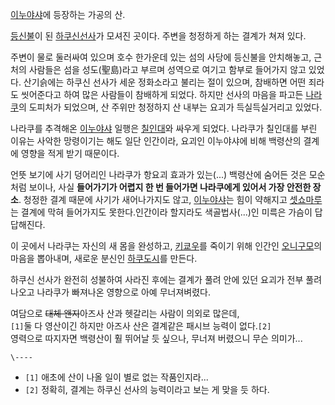 [이누야샤](%EC%9D%B4%EB%88%84%EC%95%BC%EC%83%A4.md)에 등장하는 가공의 산.

[등신불](%EB%93%B1%EC%8B%A0%EB%B6%88.md)이 된 [하쿠신선사](%ED%95%98%EC%BF%A0%EC%8B%A0%20%EC%84%A0%EC%82%AC.md)가 모셔진 곳이다. 주변을 청정하게
하는 결계가 쳐져 있다.

주변이 물로 둘러싸여 있으며 호수 한가운데 있는 섬의 사당에 등신불을 안치해놓고, 근처의 사람들은 섬을 성도(聖島)라고 부르며 성역으로
여기고 함부로 들어가지 않고 있었다. 산기슭에는 하쿠신 선사가 세운 정화소라고 불리는 절이 있으며, 참배하면 어떤 죄라도 씻어준다고 하여
많은 사람들이 참배하게 되었다. 하지만 선사의 마음을 파고든 [나라쿠](%EB%82%98%EB%9D%BC%EC%BF%A0.md)의
도피처가 되었으며, 산 주위만 청정하지 산 내부는 요괴가 득실득실거리고 있었다.

나라쿠를 추격해온 [이누야샤](%EC%9D%B4%EB%88%84%EC%95%BC%EC%83%A4.md) 일행은
[칠인대](%EC%B9%A0%EC%9D%B8%EB%8C%80.md)와 싸우게 되었다. 나라쿠가 칠인대를 부린 이유는 사악한 망령이기는
해도 일단 인간이라, 요괴인 이누야샤에 비해 백령산의 결계에 영향을 적게 받기 때문이다.

언뜻 보기에 사기 덩어리인 나라쿠가 항요괴 효과가 있는(...) 백령산에 숨어든 것은 모순처럼 보이나, 사실 **들어가기가 어렵지 한 번
들어가면 나라쿠에게 있어서 가장 안전한 장소**. 청정한 결계 때문에 사기가 새어나가지도 않고,
[이누야샤](%EC%9D%B4%EB%88%84%EC%95%BC%EC%83%A4.md)는 힘이 약해지고
[셋쇼마루](%EC%85%8B%EC%87%BC%EB%A7%88%EB%A3%A8.md)는 결계에 막혀 들어가지도 못한다.인간이라 할지라도
색골법사(...)인 미륵은 가슴이 답답해진다.

이 곳에서 나라쿠는 자신의 새 몸을 완성하고, [키쿄우](%ED%82%A4%EC%BF%84%EC%9A%B0.md)를 죽이기 위해 인간인
[오니구모](%EC%98%A4%EB%8B%88%EA%B5%AC%EB%AA%A8.md)의 마음을 뽑아내며, 새로운 분신인
[하쿠도시](%ED%95%98%EC%BF%A0%EB%8F%84%EC%8B%9C.md)를 만든다.

하쿠신 선사가 완전히 성불하여 사라진 후에는 결계가 풀려 안에 있던 요괴가 전부 풀려나오고 나라쿠가 빠져나온 영향으로 아예 무너져벼렸다.

여담으로 <del>대체 왠지</del>아즈사 산과 헷갈리는 사람이 의외로 많은데,  
`[1]`둘 다 영산이긴 하지만 아즈사 산은 결계같은 패시브 능력이 없다.`[2]`  
영력으로 따지자면 백령산이 훨 뛰어날 듯 싶으나, 무너져 버렸으니 무슨 의미가...

`\----`

  * `[1]` 애초에 산이 나올 일이 별로 없는 작품인지라...
  * `[2]` 정확히, 결계는 하쿠신 선사의 능력이라고 보는 게 맞을 듯 하다.

